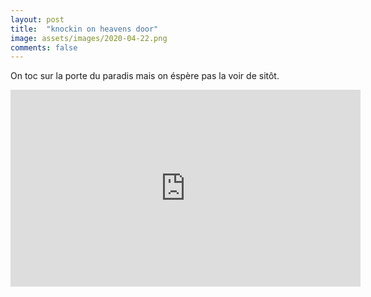 ```yaml
---
layout: post
title:  "knockin on heavens door"
image: assets/images/2020-04-22.png
comments: false
---
```


On toc sur la porte du paradis mais on éspère pas la voir de sitôt.

<iframe width="560" height="315" src="https://www.youtube.com/embed/XEUSRZeBZsQ" frameborder="0" allow="accelerometer; autoplay; encrypted-media; gyroscope; picture-in-picture" allowfullscreen></iframe>
